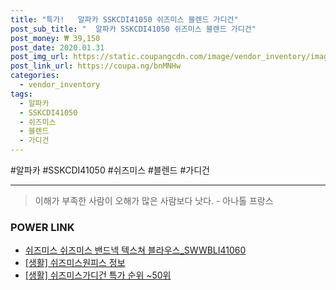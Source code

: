 ```yaml
--- 
title: "특가!   알파카 SSKCDI41050 쉬즈미스 블렌드 가디건" 
post_sub_title: "  알파카 SSKCDI41050 쉬즈미스 블렌드 가디건" 
post_money: ₩ 39,150 
post_date: 2020.01.31 
post_img_url: https://static.coupangcdn.com/image/vendor_inventory/images/2019/02/21/18/8/612df4a6-1c1a-4696-a20a-fe8e0c3b3d38.jpg 
post_link_url: https://coupa.ng/bnMNHw 
categories: 
  - vendor_inventory 
tags: 
  - 알파카 
  - SSKCDI41050 
  - 쉬즈미스 
  - 블렌드 
  - 가디건 
--- 
```

  #알파카 #SSKCDI41050 #쉬즈미스 #블렌드 #가디건 
<hr> 

> 이해가 부족한 사람이 오해가 많은 사람보다 낫다. - 아나톨 프랑스 


### POWER LINK

* <a href="https://blog.naver.com/sakai111/221780248354" target="_blank">쉬즈미스 쉬즈미스 밴드넥 텍스쳐 블라우스_SWWBLI41060</a>
* <a href="https://blog.naver.com/fash111/221768171098" target="_blank"> [생활] 쉬즈미스원피스 정보 </a>
* <a href="https://blog.naver.com/sakai111/221791667712" target="_blank"> [생활] 쉬즈미스가디건 특가 순위 ~50위</a>
